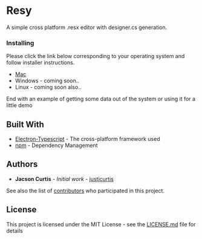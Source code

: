 # Resy

A simple cross platform .resx editor with designer.cs generation.

### Installing

Please click the link below corresponding to your operating system and follow installer instructions.

-   [Mac](https://raw.githubusercontent.com/justjcurtis/Resy/master/dist/Resy-0.0.3.dmg)
-   Windows - coming soon..
-   Linux - coming soon also..

End with an example of getting some data out of the system or using it for a little demo

## Built With

-   [Electron-Typescript](https://github.com/electron/electron-quick-start-typescript) - The cross-platform framework used
-   [npm](https://www.npmjs.com) - Dependency Management

## Authors

-   **Jacson Curtis** - _Initial work_ - [justjcurtis](https://github.com/justjcurtis)

See also the list of [contributors](https://github.com/your/project/contributors) who participated in this project.

## License

This project is licensed under the MIT License - see the [LICENSE.md](LICENSE.md) file for details
